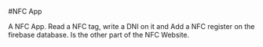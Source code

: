 #NFC App

A NFC App. Read a NFC tag, write a DNI on it and Add a NFC register on the firebase database. Is the other part of the NFC Website.
